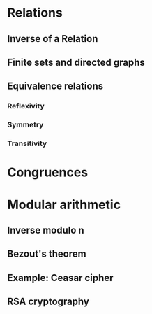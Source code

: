# Relations

## Inverse of a Relation

## Finite sets and directed graphs

## Equivalence relations

### Reflexivity

### Symmetry

### Transitivity

# Congruences

# Modular arithmetic

## Inverse modulo n

## Bezout's theorem

## Example: Ceasar cipher

## RSA cryptography